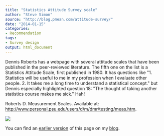 ```yaml
---
title: "Statistics Attitude Survey scale"
author: "Steve Simon"
source: "http://blog.pmean.com/attitude-survey/"
date: "2014-01-15"
categories:
- Recommendation
tags:
- Survey design
output: html_document
---
```


Dennis Roberts has a webpage with several attitude scales that have been
published in the peer-reviewed literature. The fifth one on the list is
a Statistics Attitude Scale, first published in 1980. It has questions
like "1. Statistics will be useful to me in my profession when I
evaluate other people. 2. It takes me a long time to understand a
statistical concept." but Dennis especially highlighted question 18:
"The thought of taking another statistics course makes me sick."
Hah!

<!---More--->

Roberts D. Measurement Scales. Available at:
<http://www.personal.psu.edu/users/d/m/dmr/testing/meas.htm>.

![](http://www.pmean.com/new-images/14/attitude-survey01.png)

You can find an [earlier version][sim1] of this page on my [blog][sim2].

[sim1]: http://blog.pmean.com/attitude-survey/
[sim2]: http://blog.pmean.com